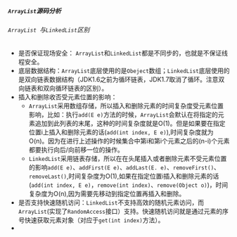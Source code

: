 

##### `ArrayList`源码分析

###### `ArrayList `与`LinkedList`区别
* 是否保证现场安全： `ArrayList`和`LinkedList`都是不同步的，也就是不保证线程安全。
* 底层数据结构：`ArrayList`底层使用的是`Obeject`数组；`LinkedList`底层使用的是双向链表数据结构（JDK1.6之前为循环链表，JDK1.7取消了循环。注意双向链表和双向循环链表的区别）。
* 插入和删除收否受元素位置的影响：
	* `ArrayList`采用数组存储，所以插入和删除元素的时间复杂度受元素位置影响，比如：执行`add(E e)`方法的时候，`ArrayList`会默认在将指定的元素追加到此列表的末尾，这种的时间复杂度就是O(1)。但是如果要在指定位置i上插入和删除元素的话(`add(int index, E e)`),时间复杂度就为O(n)。因为在进行上述操作的时候集合中第i和第i个元素之后的(n-i)个元素都要执行向后/向前移一位的操作。
	* `LinkedList`采用链表存储，所以在在头尾插入或者删除元素不受元素位置的影响`add(E e)`、`addFirst(E e)`、`addLast(E. e)`、`removeFirst()`、`removeLast()`,时间复杂度为O(1),如果在指定位置i插入和删除元素的话(`add(int index, E e)`，`remove(int index)`、`remove(Object o)`)，时间复杂度为O(n),因为需要先移动到指定位置再插入和删除。
* 是否支持快速随机访问：`LinkedList`不支持高效的随机元素访问，而`ArrayList`(实现了`RandomAccess`接口）支持。快速随机访问就是通过元素的序号快速获取元素对象（对应于`get(int index)`方法）。
* 
